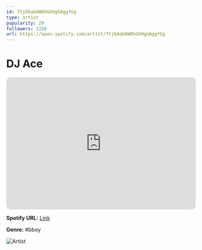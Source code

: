 ```yaml
---
id: 7tj6AabAWOhGXHgGAggfGg
type: artist
popularity: 29
followers: 1150
url: https://open.spotify.com/artist/7tj6AabAWOhGXHgGAggfGg
---
```

# DJ Ace

<iframe style="border-radius:12px" src="https://open.spotify.com/embed/artist/7tj6AabAWOhGXHgGAggfGg" width="100%" height="352" frameBorder="0" allowfullscreen="" allow="autoplay; clipboard-write; encrypted-media; fullscreen; picture-in-picture" loading="lazy"></iframe>

**Spotify URL:** [Link](https://open.spotify.com/artist/7tj6AabAWOhGXHgGAggfGg)

**Genre:**  #bboy

![Artist](https://i.scdn.co/image/ab6761610000e5ebd13a9fb1b526c8e301615121)
